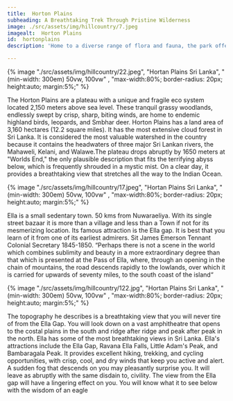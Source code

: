 ```yaml
---
title:  Horton Plains
subheading: A Breathtaking Trek Through Pristine Wilderness
image: ./src/assets/img/hillcountry/7.jpeg
imagealt:  Horton Plains
id:  hortonplains
description: 'Home to a diverse range of flora and fauna, the park offers an unforgettable trekking experience through pristine wilderness'

---
```



{% image "./src/assets/img/hillcountry/22.jpeg", "Hortan Plains Sri Lanka", "(min-width: 300em) 50vw, 100vw" , "max-width:80%; border-radius: 20px; height:auto; margin:5%;" %}



The Horton Plains are a plateau with a unique and fragile eco system located 2,150 meters above sea level. These tranquil grassy woodlands, endlessly swept by crisp, sharp, biting winds, are home to endemic highland birds, leopards, and Smbhar deer. Horton Plains has a land area of 3,160 hectares (12.2 square miles). It has the most extensive cloud forest in Sri Lanka. It is considered the most valuable watershed in the country because it contains the headwaters of three major Sri Lankan rivers, the Mahaweli, Kelani, and Walawe.The plateau drops abruptly by 1650 meters at "Worlds End," the only plausible description that fits the terrifying abyss below, which is frequently shrouded in a mystic mist. On a clear day, it provides a breathtaking view that stretches all the way to the Indian Ocean.

{% image "./src/assets/img/hillcountry/17.jpeg", "Hortan Plains Sri Lanka", "(min-width: 300em) 50vw, 100vw" , "max-width:80%; border-radius: 20px; height:auto; margin:5%;" %}


Ella is a small sedentary town. 50 kms from Nuwaraeliya. With its single street bazaar it is more than a village and less than a Town if not for its mesmerizing location. Its famous attraction is the Ella gap. It is best that you learn of it from one of its earliest admirers. Sit James Emerson Tennant Colonial Secretary 1845-1850. “Perhaps there is not a scene in the world which combines sublimity and beauty in a more extraordinary degree than that which is presented at the Pass of Ella, where, through an opening in the chain of mountains, the road descends rapidly to the lowlands, over which it is carried for upwards of seventy miles, to the south coast of the island“

{% image "./src/assets/img/hillcountry/122.jpg", "Hortan Plains Sri Lanka", "(min-width: 300em) 50vw, 100vw" , "max-width:80%; border-radius: 20px; height:auto; margin:5%;" %}

The topography he describes is a breathtaking view that you will never tire of from the Ella Gap. You will look down on a vast amphitheatre that opens to the costal plains in the south and ridge after ridge and peak after peak in the north. Ella has some of the most breathtaking views in Sri Lanka. Ella's attractions include the Ella Gap, Ravana Ella Falls, Little Adam's Peak, and Bambaragala Peak. It provides excellent hiking, trekking, and cycling opportunities, with crisp, cool, and dry winds that keep you active and alert. A sudden fog that descends on you may pleasantly surprise you. It will leave as abruptly with the same disdain to, civility. The view from the Ella gap will have a lingering effect on you. You will know what it to see below with the wisdom of an eagle

